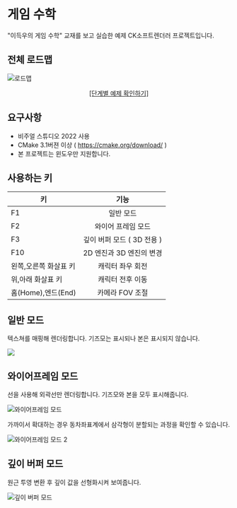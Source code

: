 # 게임 수학

"이득우의 게임 수학" 교재를 보고 실습한 예제 CK소프트렌더러 프로젝트입니다.

## 전체 로드맵

![로드맵](https://github.com/onlybooks/gamemath/blob/main/Document/로드맵.png "로드맵")

<p align="center">
<a href="https://ideugu.notion.site/05b87813fe644590bf0a09d5e7030909"> [단계별 예제 확인하기] <a>
</p>
  
## 요구사항
- 비주얼 스튜디오 2022 사용
- CMake 3.1버젼 이상 ( https://cmake.org/download/ ) 
- 본 프로젝트는 윈도우만 지원합니다.

## 사용하는 키

| 키                    |            기능            |
| --------------------- | :------------------------: |
| F1                    |         일반 모드          |
| F2                    |     와이어 프레임 모드     |
| F3                    | 깊이 버퍼 모드 ( 3D 전용 ) |
| F10                   |  2D 엔진과 3D 엔진의 변경  |
| 왼쪽,오른쪽 화살표 키 |      캐릭터 좌우 회전      |
| 위,아래 화살표 키     |      캐릭터 전후 이동      |
| 홈(Home),엔드(End)    |      카메라 FOV 조절       |

## 일반 모드

텍스쳐를 매핑해 렌더링합니다. 기즈모는 표시되나 본은 표시되지 않습니다.

<img src="https://github.com/onlybooks/gamemath/blob/main/Document/Samples/17-3c.gif">

## 와이어프레임 모드

선을 사용해 외곽선만 렌더링합니다. 기즈모와 본을 모두 표시해줍니다.

![와이어프레임 모드](https://github.com/onlybooks/gamemath/blob/main/Document/Wireframe1.png "와이어프레임 모드")

가까이서 확대하는 경우 동차좌표계에서 삼각형이 분할되는 과정을 확인할 수 있습니다.

![와이어프레임 모드 2](https://github.com/onlybooks/gamemath/blob/main/Document/Wireframe2.png "와이어프레임 모드 2")

## 깊이 버퍼 모드

원근 투영 변환 후 깊이 값을 선형화시켜 보여줍니다.

![깊이 버퍼 모드](https://github.com/onlybooks/gamemath/blob/main/Document/Depth.png "깊이버퍼 모드")
